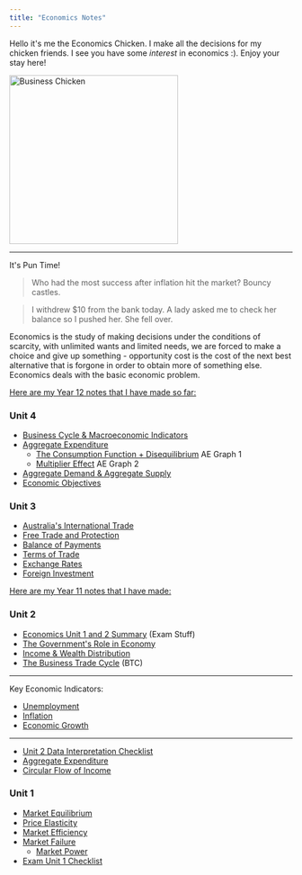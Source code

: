 ```yaml
---
title: "Economics Notes"
---
```


Hello it's me the Economics Chicken. I make all the decisions for my chicken friends. I see you have some *interest* in economics :). Enjoy your stay here!

<image src="/the-chicken-pen/assets/Economics_Chicken.png" alt="Business Chicken" width=300px />

---
It's Pun Time!
>Who had the most success after inflation hit the market? Bouncy castles.

>I withdrew $10 from the bank today. A lady asked me to check her balance so I pushed her. She fell over.

Economics is the study of making decisions under the conditions of scarcity, with unlimited wants and limited needs, we are forced to make a choice and give up something - opportunity cost is the cost of the next best alternative that is forgone in order to obtain more of something else. Economics deals with the basic economic problem.

<u>Here are my Year 12 notes that I have made so far:</u>

### Unit 4
- [Business Cycle & Macroeconomic Indicators](econs_year_12/Business-Cycle-and-Macroeconomic-Indicators.md)
- [Aggregate Expenditure](econs_year_12/Aggregate-Expenditure.md)
	- [The Consumption Function + Disequilibrium](econs_year_12/AE-Model.md) AE Graph 1
	- [Multiplier Effect](econs_year_12/Multiplier.md) AE Graph 2
- [Aggregate Demand & Aggregate Supply](econs_year_12/ADAS.md)
- [Economic Objectives](econs_year_12/Economic-Objectives.md)


### Unit 3
- [Australia's International Trade](econs_year_12/Australias-International-Trade.md)
- [Free Trade and Protection](econs_year_12/Free-Trade-and-Protection.md)
- [Balance of Payments](econs_year_12/Balance-of-Payments.md)
- [Terms of Trade](econs_year_12/Terms-Of-Trade.md)
- [Exchange Rates](econs_year_12/Exchange-Rates.md)
- [Foreign Investment](econs_year_12/Foreign-Investment.md)


<u>Here are my Year 11 notes that I have made:</u>

### Unit 2
- [Economics Unit 1 and 2 Summary](econs_year_11/Economics-Exam-Two-Checklist.md) (Exam Stuff)
- [The Government's Role in Economy](econs_year_11/Government-in-Economy.md)
- [Income & Wealth Distribution](econs_year_11/Income-Distribution.md)
- [The Business Trade Cycle](econs_year_11/Business-Trade-Cycle.md) (BTC)

---
Key Economic Indicators:
- [Unemployment](econs_year_11/Unemployment.md)
- [Inflation](econs_year_11/Inflation.md)
- [Economic Growth](econs_year_11/Economic-Growth.md)

---
- [Unit 2 Data Interpretation Checklist](econs_year_11/Economics-Data-Interpretation-Unit-2-Checklist.md)
- [Aggregate Expenditure](econs_year_11/Aggregate-Expenditure.md)
- [Circular Flow of Income](econs_year_11/Circular-Flow-Income.md)
  
### Unit 1
- [Market Equilibrium](econs_year_11/Market-Equilibrium.md)
- [Price Elasticity](econs_year_11/Price-Elasticity.md)
- [Market Efficiency](econs_year_11/Market-Efficiency.md)
- [Market Failure](econs_year_11/Market-Failure.md)
	- [Market Power](econs_year_11/Market-Power.md)
- [Exam Unit 1 Checklist](econs_year_11/Economics-Exam-One-Checklist.md)
